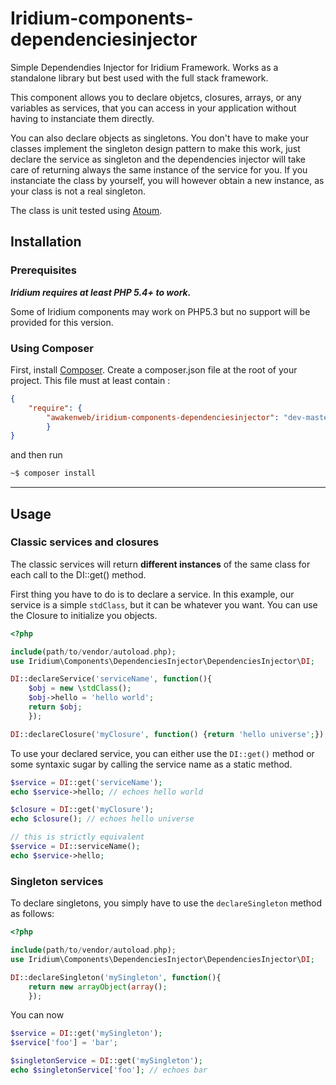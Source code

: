 Iridium-components-dependenciesinjector
=======================================

Simple Dependendies Injector for Iridium Framework. Works as a standalone library but best used with the full stack framework.

This component allows you to declare objetcs, closures, arrays, or any variables as services, that you can access in your application without having to instanciate them directly.

You can also declare objects as singletons.
You don't have to make your classes implement the singleton design pattern to make this work, just declare the service as singleton and the dependencies injector will take care of returning always the same instance of the service for you.
If you instanciate the class by yourself, you will however obtain a new instance, as your class is not a real singleton.


The class is unit tested using [Atoum](https://github.com/atoum/atoum).

Installation
------------
### Prerequisites

***Iridium requires at least PHP 5.4+ to work.***

Some of Iridium components may work on PHP5.3 but no support will be provided for this version.

### Using Composer
First, install [Composer](http://getcomposer.org/ "Composer").
Create a composer.json file at the root of your project. This file must at least contain :
```json
{
    "require": {
        "awakenweb/iridium-components-dependenciesinjector": "dev-master"
        }
}
```
and then run
```bash
~$ composer install
```
---
Usage
-----

### Classic services and closures
The classic services will return __different instances__ of the same class for each call to the DI::get() method.

First thing you have to do is to declare a service. In this example, our service is a simple `stdClass`, but it can be whatever you want. You can use the Closure to initialize you objects.

```php
<?php

include(path/to/vendor/autoload.php);
use Iridium\Components\DependenciesInjector\DependenciesInjector\DI;

DI::declareService('serviceName', function(){
    $obj = new \stdClass();
    $obj->hello = 'hello world';
    return $obj;
    });

DI::declareClosure('myClosure', function() {return 'hello universe';});
```

To use your declared service, you can either use the `DI::get()` method or some syntaxic sugar by calling the service name as a static method.

```php
$service = DI::get('serviceName');
echo $service->hello; // echoes hello world

$closure = DI::get('myClosure');
echo $closure(); // echoes hello universe

// this is strictly equivalent
$service = DI::serviceName();
echo $service->hello;
```

### Singleton services

To declare singletons, you simply have to use the `declareSingleton` method as follows:
```php
<?php

include(path/to/vendor/autoload.php);
use Iridium\Components\DependenciesInjector\DependenciesInjector\DI;

DI::declareSingleton('mySingleton', function(){
    return new arrayObject(array();
    });
```

You can now

```php
$service = DI::get('mySingleton');
$service['foo'] = 'bar';

$singletonService = DI::get('mySingleton');
echo $singletonService['foo']; // echoes bar
```